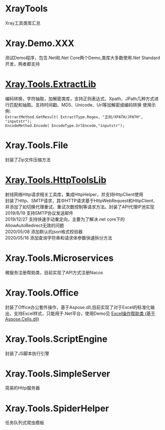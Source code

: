 # XrayTools
Xray工具类库汇总

# Xray.Demo.XXX
 测试Demo程序，包含.Net和.Net Core两个Demo,类库大多数使用.Net Standard开发，两者都支持


# [Xray.Tools.ExtractLib](http://gitlab.zcznb.top/XXY/xraytool/-/blob/master/XrayTools/Xray.Tools.ExtractLib/Xray.Tools.ExtractLib.md)
编码转换，字符抽取，加解密类库，支持正则表达式、Xpath、JPath几种方式进行匹配和抽取。支持时间戳、MD5、Unicode、Url等加解密或编码转换
使用示例:  
`ExtractMethod.GetResult( ExtractType.Regex, "正则/XPATH/JPATH", "inputstr");`  
`EncodeMethod.Encode( EncodeType.UrlEncode,"inputstr");`


# Xray.Tools.File
封装了Zip文件压缩方法


# [Xray.Tools.HttpToolsLib](http://gitlab.zcznb.top/XXY/xraytool/-/blob/master/XrayTools/Xray.Tools.HttpToolsLib/Xray.Tools.HttpToolsLib.md)
射线网络Http请求相关工具库，集成HttpHelper，并支持HttpClient使用  
封装了Http、SMTP请求，其中HTTP请求基于HttpWebRequest和HttpClient、并添加了如切换代理重试、重试次数控制等请求方法。封装了API代理IP池实现  
2019/8/19 支持SMTP协议发送邮件  
2019/12/27 支持快速手动重定向，主要为了解决.net core下的AllowAutoRedirect无效的问题  
2020/05/08 添加默认的json格式校验器  
2020/05/18 添加查询字符串和请求体参数快速拆分方法  

# Xray.Tools.Microservices
微服务注册帮助类，目前实现了API方式注册Nacos


# Xray.Tools.Office
封装了Office办公套件操作，基于Aspose.dll,目前实现了对于Excel的标准化输出，支持Excel样式，只能用于.Net平台，使用Demo见
<a href="https://blog.csdn.net/qq_26712977/article/details/78529077" target="_blank"><span class="article-type type-1 float-none">Excel操作帮助类 (基于Aspose.Cells.dll)</span></a>

# Xray.Tools.ScriptEngine
封装了JS脚本执行引擎


# Xray.Tools.SimpleServer
简易的Http服务器


# Xray.Tools.SpiderHelper
任务队列式爬虫模板
